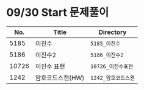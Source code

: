 # 09/30 Start 문제풀이

| No.  | Title       | Directory         |
| ---- | ----------- | ----------------- |
| 5185 | 이진수    | `5185_이진수`   |
| 5186 | 이진수2 | `5186_이진수2` |
| 10726 | 이진수 표현 | `10726_이진수표현` |
| 1242 | 암호코드스캔(HW)   | `1242_암호코드스캔`      |